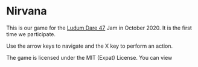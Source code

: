 Nirvana
=======

This is our game for the [Ludum Dare 47][1] Jam in October 2020.
It is the first time we participate.

Use the arrow keys to navigate and the X key to perform an action.

The game is licensed under the MIT (Expat) License.
You can view

[1]: https://ldjam.com/events/ludum-dare/47
[2]: LICENSE
